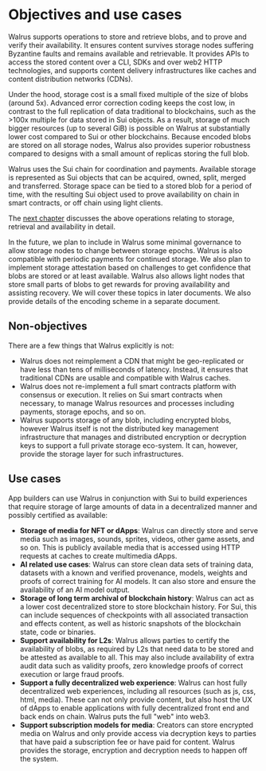 # Objectives and use cases

Walrus supports operations to store and retrieve blobs, and to prove and verify their availability.
It ensures content survives storage nodes suffering Byzantine faults and remains available and
retrievable. It provides APIs to access the stored content over a CLI, SDKs and over web2 HTTP
technologies, and supports content delivery infrastructures like caches and content distribution
networks (CDNs).

Under the hood, storage cost is a small fixed multiple of the size of blobs (around 5x). Advanced error correction coding keeps the cost low, in contrast to the full replication of data traditional to
blockchains, such as the >100x multiple for data stored in Sui objects. As a result, storage of much bigger resources (up to
several GiB) is possible on Walrus at substantially lower cost compared to Sui or other
blockchains. Because encoded blobs are stored on all storage nodes, Walrus also provides superior
robustness compared to designs with a small amount of replicas storing the full blob.

Walrus uses the Sui chain for coordination and payments. Available storage is represented as Sui
objects that can be acquired, owned, split, merged and transferred. Storage space can be tied to
a stored blob for a period of time, with the resulting Sui object used to prove
availability on chain in smart contracts, or off chain using light clients.

The [next chapter](./overview.md) discusses the above operations relating to storage,
retrieval and availability in detail.

In the future, we plan to include in Walrus some minimal governance to allow storage nodes to
change between storage epochs. Walrus is also compatible with periodic payments for continued
storage. We also plan to implement storage attestation based on challenges to get confidence
that blobs are stored or at least available. Walrus also allows light nodes that store small parts
of blobs to get rewards for proving availability and assisting recovery. We will cover these
topics in later documents. We also provide details of the encoding scheme in a separate document.

## Non-objectives

There are a few things that Walrus explicitly is not:

- Walrus does not reimplement a CDN that might be geo-replicated or have less than tens of
  milliseconds of latency. Instead, it ensures that traditional CDNs are usable and compatible with
  Walrus caches.
- Walrus does not re-implement a full smart contracts platform with consensus or execution. It
  relies on Sui smart contracts when necessary, to manage Walrus resources and processes including
  payments, storage epochs, and so on.
- Walrus supports storage of any blob, including encrypted blobs, however Walrus itself is not the
  distributed key management infrastructure that manages and distributed encryption or decryption
  keys to support a full private storage eco-system. It can, however, provide the storage layer for
  such infrastructures.

## Use cases

App builders can use Walrus in conjunction with Sui to build experiences that require storage of large
amounts of data in a decentralized manner and possibly certified as available:

- **Storage of media for NFT or dApps**: Walrus can directly store and serve media such as images,
  sounds, sprites, videos, other game assets, and so on. This is publicly available media that is
  accessed using HTTP requests at caches to create multimedia dApps.
- **AI related use cases**: Walrus can store clean data sets of training data, datasets with a
  known and verified provenance, models, weights and proofs of correct training for AI models.
  It can also store and ensure the availability of an AI model output.
- **Storage of long term archival of blockchain history**: Walrus can act as a lower cost
  decentralized store to store blockchain history. For Sui, this can include sequences of
  checkpoints with all associated transaction and effects content, as well as historic snapshots
  of the blockchain state, code or binaries.
- **Support availability for L2s**: Walrus allows parties to certify the availability of blobs, as
  required by L2s that need data to be stored and be attested as available to all. This may also
  include availability of extra audit data such as validity proofs, zero knowledge proofs of
  correct execution or large fraud proofs.
- **Support a fully decentralized web experience**: Walrus can host fully decentralized web
  experiences, including all resources (such as js, css, html, media). These can not only provide content, but also host the UX of dApps to enable applications with fully decentralized front end and back ends on
  chain. Walrus puts the full "web" into web3.
- **Support subscription models for media**: Creators can store encrypted media on Walrus and only
  provide access via decryption keys to parties that have paid a subscription fee or have paid for
  content. Walrus provides the storage, encryption and decryption needs to happen off
  the system.

